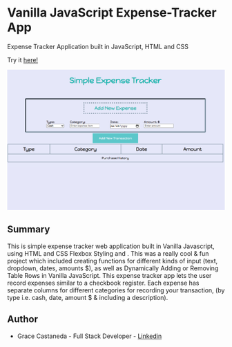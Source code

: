 # Vanilla JavaScript Expense-Tracker App

Expense Tracker Application built in JavaScript, HTML and CSS

Try it [here!](https://gracii.github.io/expense-tracker/)

![alt text](https://github.com/Gracii/expense-tracker/blob/main/images/expense_tracker_app.png)

## Summary

This is simple expense tracker web application built in Vanilla Javascript, using HTML and CSS Flexbox Styling and . This was a really cool & fun project which included creating functions for different kinds of input (text, dropdown, dates, amounts $), as well as Dynamically Adding or Removing Table Rows in Vanilla JavaScript.
This expense tracker app lets the user record expenses similar to a checkbook register.
Each expense has separate columns for different categories for recording your transaction, (by type i.e. cash, date, amount $ & including a description).

## Author

- Grace Castaneda - Full Stack Developer - [Linkedin](https://www.linkedin.com/in/castanedagrace/)
